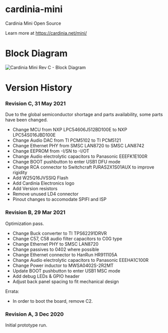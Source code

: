 # cardinia-mini

Cardinia Mini Open Source

Learn more at https://cardinia.net/mini/

# Block Diagram

![Cardinia Mini Rev C - Block Diagram](https://user-images.githubusercontent.com/360201/120929072-d6e4dc80-c6e7-11eb-83b2-ddbb2bade4c2.png)


# Version History

### Revision C, 31 May 2021

Due to the global semiconductor shortage and parts availability, some parts have been changed.

- Change MCU from NXP LPC54606J512BD100E to NXP LPC54S016JBD100E
- Change Audio DAC from TI PCM5102 to TI PCM5121
- Change Ethernet PHY from SMSC LAN8720 to SMSC LAN8742
- Change EEPROM from -I/SN to -I/OT
- Change Audio electrolytic capacitors to Panasonic EEEFK1E100R
- Change BOOT pushbutton to enter USB1 DFU mode
- Change RCA connector to Switchcraft PJRAS2X1S01AUX to improve rigidity
- Add W25Q16JVSSIQ Flash
- Add Cardinia Electronics logo
- Add Version resistors
- Remove unused LD4 connector
- Pinout changes to accomodate SPIFI and ISP


### Revision B, 29 Mar 2021
Optimization pass.

- Change Buck converter to TI TPS62291DRVR
- Change C57, C58 audio filter capacitors to C0G type
- Change Ethernet PHY to SMSC LAN8720
- Change passives to 0402 where possible
- Change Ethernet connector to HanRun HR911105A
- Change Audio electrolytic capacitors to Panasonic EEEHA1C100R
- Change Power inductor to MWSA0402S-2R2MT
- Update BOOT pushbutton to enter USB1 MSC mode
- Add debug LEDs & GPIO header
- Adjust back panel spacing to fit mechanical design

Errata:
- In order to boot the board, remove C2.


### Revision A, 3 Dec 2020

Initial prototype run.


